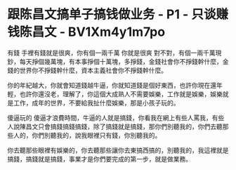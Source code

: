 # 跟陈昌文搞单子搞钱做业务 - P1 - 只谈赚钱陈昌文 - BV1Xm4y1m7po

有錢 手裡有錢就是很爽，你有個一兩千萬 你就是很爽 對不對，有個一兩千萬現鈔，每天掙個幾萬塊，有本事掙個十萬塊，多掙錢，金錢社會你不掙錢幹什麼，金錢的世界你不掙錢幹什麼，資本主義社會你不掙錢幹什麼。

你的年紀越大，你就會知道錢越牛逼，你就知道錢是個好東西，也許你現在還年輕，也許你還沒老，理解了，你這個大成熟人不需要娛樂，工作就是娛樂，娛樂就是工作，成年的世界，不要給我扯什麼娛樂，那是小孩子玩的。

傻逼玩的 傻逼才浪費時間，牛逼的人就是搞錢，你看我在網上有些人罵我，有些人說陳昌文只會搞錢搞錢搞錢，除了搞錢就是搞錢，那你們別聽我的，你們去聽那些人的，你們別聽我的，說我眼裡只有錢，你別聽我的。

你去聽那些眼裡有娛樂的，你去聽那些讓你去東搞西搞的，別聽我的，我這裡就是搞錢，搞錢就是搞錢，事業才是你們要完成的第一步，就是做業務。

